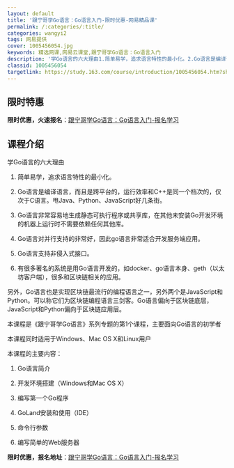 ```yaml
---
layout: default
title: '跟宁哥学Go语言：Go语言入门-限时优惠-网易精品课'
permalink: /:categories/:title/
categories: wangyi2
tags: 网易提供
cover: 1005456054.jpg
keywords: 精选网课,网易云课堂,跟宁哥学Go语言：Go语言入门
description: '学Go语言的六大理由1.简单易学，追求语言特性的最小化。2.Go语言是编译语言，而且是跨平台的，运行效率和C++是同一个'
classid: 1005456054
targetlink: https://study.163.com/course/introduction/1005456054.htm?share=1&shareId=1025206652&utm_campaign=share&utm_medium=iphoneShare&utm_source=&utm_u=1025206652
---
```


## 限时特惠

**限时优惠，火速报名**：[跟宁哥学Go语言：Go语言入门-报名学习](https://study.163.com/course/introduction/1005456054.htm?share=1&shareId=1025206652&utm_campaign=share&utm_medium=iphoneShare&utm_source=&utm_u=1025206652)

## 课程介绍

学Go语言的六大理由

1. 简单易学，追求语言特性的最小化。

2. Go语言是编译语言，而且是跨平台的，运行效率和C++是同一个档次的，仅次于C语言。甩Java、Python、JavaScript好几条街。

3. Go语言非常容易地生成静态可执行程序或共享库，在其他未安装Go开发环境的机器上运行时不需要依赖任何其他库。

4. Go语言对并行支持的非常好，因此go语言非常适合开发服务端应用。

5. Go语言支持非侵入式接口。

6. 有很多著名的系统是用Go语言开发的，如docker、go语言本身、geth（以太坊客户端），很多和区块链相关的应用。



另外，Go语言也是实现区块链最流行的编程语言之一，另外两个是JavaScript和Python。可以称它们为区块链编程语言三剑客。Go语言偏向于区块链底层，JavaScript和Python偏向于区块链应用层。



本课程是《跟宁哥学Go语言》系列专题的第1个课程，主要面向Go语言的初学者



本课程同时适用于Windows、Mac OS X和Linux用户



本课程的主要内容：

1. Go语言简介

2. 开发环境搭建（Windows和Mac OS X）

3. 编写第一个Go程序

4. GoLand安装和使用（IDE）

5. 命令行参数

6. 编写简单的Web服务器

**限时优惠，报名地址**：[跟宁哥学Go语言：Go语言入门-报名学习](https://study.163.com/course/introduction/1005456054.htm?share=1&shareId=1025206652&utm_campaign=share&utm_medium=iphoneShare&utm_source=&utm_u=1025206652)

